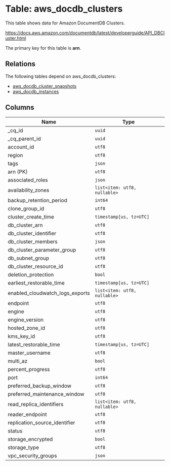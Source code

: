 # Table: aws_docdb_clusters

This table shows data for Amazon DocumentDB Clusters.

https://docs.aws.amazon.com/documentdb/latest/developerguide/API_DBCluster.html

The primary key for this table is **arn**.

## Relations

The following tables depend on aws_docdb_clusters:
  - [aws_docdb_cluster_snapshots](aws_docdb_cluster_snapshots.md)
  - [aws_docdb_instances](aws_docdb_instances.md)

## Columns

| Name          | Type          |
| ------------- | ------------- |
|_cq_id|`uuid`|
|_cq_parent_id|`uuid`|
|account_id|`utf8`|
|region|`utf8`|
|tags|`json`|
|arn (PK)|`utf8`|
|associated_roles|`json`|
|availability_zones|`list<item: utf8, nullable>`|
|backup_retention_period|`int64`|
|clone_group_id|`utf8`|
|cluster_create_time|`timestamp[us, tz=UTC]`|
|db_cluster_arn|`utf8`|
|db_cluster_identifier|`utf8`|
|db_cluster_members|`json`|
|db_cluster_parameter_group|`utf8`|
|db_subnet_group|`utf8`|
|db_cluster_resource_id|`utf8`|
|deletion_protection|`bool`|
|earliest_restorable_time|`timestamp[us, tz=UTC]`|
|enabled_cloudwatch_logs_exports|`list<item: utf8, nullable>`|
|endpoint|`utf8`|
|engine|`utf8`|
|engine_version|`utf8`|
|hosted_zone_id|`utf8`|
|kms_key_id|`utf8`|
|latest_restorable_time|`timestamp[us, tz=UTC]`|
|master_username|`utf8`|
|multi_az|`bool`|
|percent_progress|`utf8`|
|port|`int64`|
|preferred_backup_window|`utf8`|
|preferred_maintenance_window|`utf8`|
|read_replica_identifiers|`list<item: utf8, nullable>`|
|reader_endpoint|`utf8`|
|replication_source_identifier|`utf8`|
|status|`utf8`|
|storage_encrypted|`bool`|
|storage_type|`utf8`|
|vpc_security_groups|`json`|